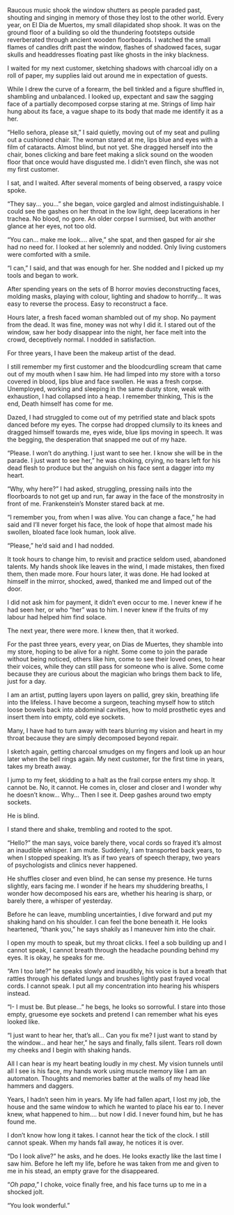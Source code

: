 Raucous music shook the window shutters as people paraded past, shouting and singing in memory of those they lost to the other world. Every year, on El Dia de Muertos, my small dilapidated shop shook. It was on the ground floor of a building so old the thundering footsteps outside reverberated through ancient wooden floorboards.  I watched the small flames of candles drift past the window, flashes of shadowed faces, sugar skulls and headdresses floating past like ghosts in the inky blackness. 

I waited for my next customer, sketching shadows with charcoal idly on a roll of paper, my supplies laid out around me in expectation of guests.

While I drew the curve of a forearm, the bell tinkled and a figure shuffled in, shambling and unbalanced.  I looked up, expectant and saw the sagging face of a partially decomposed corpse staring at me. Strings of limp hair hung about its face, a vague shape to its body that made me identify it as a her.

“Hello señora, please sit,” I said quietly, moving out of my seat and pulling out a cushioned chair. The woman stared at me, lips blue and eyes with a film of cataracts. Almost blind, but not yet. She dragged herself into the chair, bones clicking and bare feet making a slick sound on the wooden floor that once would have disgusted me. I didn’t even flinch, she was not my first customer. 

I sat, and I waited. After several moments of being observed, a raspy voice spoke.

“They say... you...” she began, voice gargled and almost indistinguishable. I could see the gashes on her throat in the low light, deep lacerations in her trachea. No blood, no gore. An older corpse I surmised, but with another glance at her eyes, not too old.  

“You can... make me look.... alive,” she spat, and then gasped for air she had no need for. I looked at her solemnly and nodded. Only living customers were comforted with a smile. 

“I can,” I said, and that was enough for her. She nodded and I picked up my tools and began to work. 

After spending years on the sets of B horror movies deconstructing faces, molding masks, playing with colour, lighting and shadow to horrify... It was easy to reverse the process. Easy to reconstruct a face. 

Hours later, a fresh faced woman shambled out of my shop. No payment from the dead. It was fine, money was not why I did it. I stared out of the window, saw her body disappear into the night, her face melt into the crowd, deceptively normal. I nodded in satisfaction.

For three years, I have been the makeup artist of the dead. 

I still remember my first customer and the bloodcurdling scream that came out of my mouth when I saw him. He had limped into my store with a torso covered in blood, lips blue and face swollen. He was a fresh corpse. Unemployed, working and sleeping in the same dusty store, weak with exhaustion, I had collapsed into a heap. I remember thinking, This is the end, Death himself has come for me.  

Dazed, I had struggled to come out of my petrified state and black spots danced before my eyes. The corpse had dropped clumsily to its knees and dragged himself towards me, eyes wide, blue lips moving in speech. It was the begging, the desperation that snapped me out of my haze. 

“Please. I won’t do anything. I just want to see her. I know she will be in the parade. I just want to see her,” he was choking, crying, no tears left for his dead flesh to produce but the anguish on his face sent a dagger into my heart. 

“Why, why here?” I had asked, struggling, pressing nails into the floorboards to not get up and run, far away in the face of the monstrosity in front of me. Frankenstein’s Monster stared back at me.

“I remember you, from when I was alive. You can change a face,” he had said and I’ll never forget his face, the look of hope that almost made his swollen, bloated face look human, look alive. 

“Please,” he’d said and I had nodded. 

It took hours to change him, to revisit and practice seldom used, abandoned talents.  My hands shook like leaves in the wind, I made mistakes, then fixed them, then made more. Four hours later, it was done. He had looked at himself in the mirror, shocked, awed, thanked me and limped out of the door. 

I did not ask him for payment, it didn’t even occur to me. I never knew if he had seen her, or who “her” was to him. I never knew if the fruits of my labour had helped him find solace.

The next year, there were more. I knew then, that it worked. 

For the past three years, every year, on Dias de Muertes, they shamble into my store, hoping to be alive for a night. Some come to join the parade without being noticed, others like him, come to see their loved ones, to hear their voices, while they can still pass for someone who is alive. Some come because they are curious about the magician who brings them back to life, just for a day.

I am an artist, putting layers upon layers on pallid, grey skin, breathing life into the lifeless. I have become a surgeon, teaching myself how to stitch loose bowels back into abdominal cavities, how to mold prosthetic eyes and insert them into empty, cold eye sockets. 

Many, I have had to turn away with tears blurring my vision and heart in my throat because they are simply decomposed beyond repair. 

I sketch again, getting charcoal smudges on my fingers and look up an hour later when the bell rings again. My next customer, for the first time in years, takes my breath away. 

I jump to my feet, skidding to a halt as the frail corpse enters my shop. It cannot be. No, it cannot. He comes in, closer and closer and I wonder why he doesn’t know... Why... Then I see it. Deep gashes around two empty sockets. 

He is blind. 

I stand there and shake, trembling and rooted to the spot. 

“Hello?” the man says, voice barely there, vocal cords so frayed it’s almost an inaudible whisper. I am mute. Suddenly, I am transported back years, to when I stopped speaking. It’s as if two years of speech therapy, two years of psychologists and clinics never happened. 

He shuffles closer and even blind, he can sense my presence. He turns slightly, ears facing me. I wonder if he hears my shuddering breaths, I wonder how decomposed his ears are, whether his hearing is sharp, or barely there, a whisper of yesterday. 

Before he can leave, mumbling uncertainties, I dive forward and put my shaking hand on his shoulder. I can feel the bone beneath it. He looks heartened, “thank you,” he says shakily as I maneuver him into the chair. 

I open my mouth to speak, but my throat clicks. I feel a sob building up and I cannot speak, I cannot breath through the headache pounding behind my eyes. It is okay, he speaks for me.

“Am I too late?” he speaks slowly and inaudibly, his voice is but a breath that rattles through his deflated lungs and brushes lightly past frayed vocal cords. I cannot speak. I put all my concentration into hearing his whispers instead. 

“I- I must be. But please...” he begs, he looks so sorrowful. I stare into those empty, gruesome eye sockets and pretend I can remember what his eyes looked like. 

“I just want to hear her, that’s all... Can you fix me? I just want to stand by the window... and hear her,” he says and finally, falls silent. Tears roll down my cheeks and I begin with shaking hands. 

All I can hear is my heart beating loudly in my chest. My vision tunnels until all I see is his face, my hands work using muscle memory like I am an automaton. Thoughts and memories batter at the walls of my head like hammers and daggers. 

Years, I hadn’t seen him in years. My life had fallen apart, I lost my job, the house and the same window to which he wanted to place his ear to. I never knew, what happened to him.... but now I did. I never found him, but he has found me. 


I don’t know how long it takes.  I cannot hear the tick of the clock. I still cannot speak. When my hands fall away, he notices it is over. 

“Do I look alive?” he asks, and he does. He looks exactly like the last time I saw him. Before he left my life, before he was taken from me and given to me in his stead, an empty grave for the disappeared.

“*Oh papa*,” I choke, voice finally free, and his face turns up to me in a shocked jolt. 

“You look wonderful.”